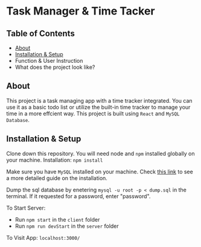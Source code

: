 # Task Manager & Time Tacker
## Table of Contents
  - [About](#about) 
  - [Installation & Setup](#installation&setup)
  - Function & User Instruction
  - What does the project look like?

## About 
This project is a task managing app with a time tracker integrated. You can use it as a basic todo list or utilize the built-in time tracker to manage your time in a more effcient way.
This project is built using `React` and `MySQL Database`.

## Installation & Setup
Clone down this repository. You will need node and `npm` installed globally on your machine.
Installation:
`npm install`

Make sure you have `MySQL` installed on your machine. Check [this link](https://dev.mysql.com/downloads/installer/) to see a more detailed guide on the installation.

Dump the sql database by enetering `mysql -u root -p < dump.sql` in the terminal. If it requested for a password, enter "password".

To Start Server:
  - Run `npm start` in the `client` folder
  - Run `npm run devStart` in the `server` folder

To Visit App:
`localhost:3000/`

